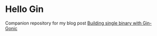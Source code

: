 # Hello Gin

Companion repository for my blog post [Building single binary with Gin-Gonic](https://rootknecht.net/blog/gin-gonic/)
